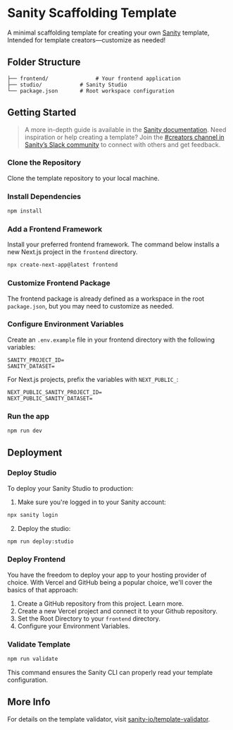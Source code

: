 # Sanity Scaffolding Template

A minimal scaffolding template for creating your own [Sanity](https://www.sanity.io/) template, Intended for template creators—customize as needed!

## Folder Structure

```plaintext
├── frontend/               # Your frontend application
├── studio/            # Sanity Studio
└── package.json       # Root workspace configuration
```

## Getting Started

> A more in-depth guide is available in the [Sanity documentation](https://www.sanity.io/docs).
> Need inspiration or help creating a template? Join the [#creators channel in Sanity’s Slack community](https://slack.sanity.io) to connect with others and get feedback.

### Clone the Repository
Clone the template repository to your local machine.

### Install Dependencies

```bash
npm install
```

### Add a Frontend Framework
Install your preferred frontend framework. The command below installs a new Next.js project in the `frontend` directory.

```bash
npx create-next-app@latest frontend
```

### Customize Frontend Package
The frontend package is already defined as a workspace in the root `package.json`, but you may need to customize as needed.

### Configure Environment Variables
Create an `.env.example` file in your frontend directory with the following variables:

```dotenv
SANITY_PROJECT_ID=
SANITY_DATASET=
```

For Next.js projects, prefix the variables with `NEXT_PUBLIC_`:

```dotenv
NEXT_PUBLIC_SANITY_PROJECT_ID=
NEXT_PUBLIC_SANITY_DATASET=
```
### Run the app

```bash
npm run dev
```

## Deployment

### Deploy Studio

To deploy your Sanity Studio to production:

1. Make sure you're logged in to your Sanity account:
```bash
npx sanity login
```

2. Deploy the studio:
```bash
npm run deploy:studio
```

### Deploy Frontend

You have the freedom to deploy your app to your hosting provider of choice. With Vercel and GitHub being a popular choice, we'll cover the basics of that approach:

1. Create a GitHub repository from this project. Learn more.
2. Create a new Vercel project and connect it to your Github repository.
3. Set the Root Directory to your `frontend` directory.
4. Configure your Environment Variables.

### Validate Template

```bash
npm run validate
```

This command ensures the Sanity CLI can properly read your template configuration.

## More Info

For details on the template validator, visit [sanity-io/template-validator](https://github.com/sanity-io/template-validator).
